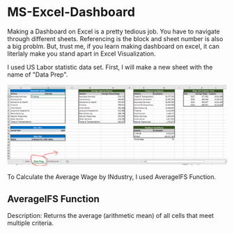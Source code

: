 # MS-Excel-Dashboard

Making a Dashboard on Excel is a pretty tedious job. You have to navigate through different sheets. Referencing is the block and sheet number is also a big problm. But, trust me, if you learn making dashboard on excel, it can literlaly make you stand apart in Excel Visualization. 

I used US Labor statistic data set. First, I will make a new sheet with the name of "Data Prep".

![](https://github.com/OsamaZafar12/MS-Excel-Dashboard/blob/main/Capture.PNG)

To Calculate the Average Wage by INdustry, I used AverageIFS Function.

## AverageIFS Function
Description: Returns the average (arithmetic mean) of all cells that meet multiple criteria.
